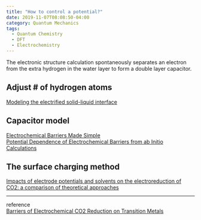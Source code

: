 ```yaml
---
title: "How to control a potential?"
date: 2019-11-07T08:08:50-04:00
category: Quantum Mechanics
tags:
  - Quantum Chemistry
  - DFT
  - Electrochemistry
---
```


The electronic structure calculation spontaneously separates an electron from the extra hydrogen in the water layer to form a double layer capacitor.


## Adjust # of hydrogen atoms
[Modeling the electrified solid-liquid interface](https://www.sciencedirect.com/science/article/pii/S0009261408013754)  

## Capacitor model
[Electrochemical Barriers Made Simple](https://pubs.acs.org/doi/abs/10.1021/acs.jpclett.5b01043)  
[Potential Dependence of Electrochemical Barriers from ab Initio Calculations](https://pubs.acs.org/doi/abs/10.1021/acs.jpclett.6b00382) 

## The surface charging method
[Impacts of electrode potentials and solvents on the electroreduction of CO2: a comparison of theoretical approaches](https://pubs.rsc.org/en/content/articlelanding/2015/cp/c5cp00946d#!divAbstract)  

---
reference  
[Barriers of Electrochemical CO2 Reduction on Transition Metals](https://pubs.acs.org/doi/abs/10.1021/acs.oprd.6b00103)  
